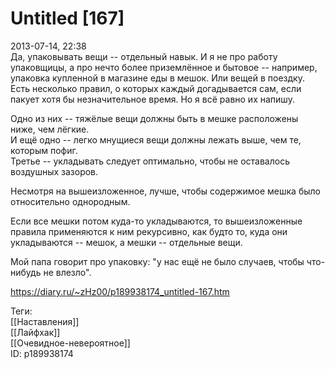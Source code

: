 Untitled [167]
===============

   
 2013-07-14, 22:38   
  Да, упаковывать вещи -- отдельный навык. И я не про работу упаковщицы, а про нечто более приземлённое и бытовое -- например, упаковка купленной в магазине еды в мешок. Или вещей в поездку. Есть несколько правил, о которых каждый догадывается сам, если пакует хотя бы незначительное время. Но я всё равно их напишу.   
   
 Одно из них -- тяжёлые вещи должны быть в мешке расположены ниже, чем лёгкие.   
 И ещё одно -- легко мнущиеся вещи должны лежать выше, чем те, которым пофиг.   
 Третье -- укладывать следует оптимально, чтобы не оставалось воздушных зазоров.   
   
 Несмотря на вышеизложенное, лучше, чтобы содержимое мешка было относительно однородным.   
   
 Если все мешки потом куда-то укладываются, то вышеизложенные правила применяются к ним рекурсивно, как будто то, куда они укладываются -- мешок, а мешки -- отдельные вещи.   
   
 Мой папа говорит про упаковку: "у нас ещё не было случаев, чтобы что-нибудь не влезло".   
    
 <https://diary.ru/~zHz00/p189938174_untitled-167.htm>   
   
 Теги:   
 [[Наставления]]   
 [[Лайфхак]]   
 [[Очевидное-невероятное]]   
 ID: p189938174